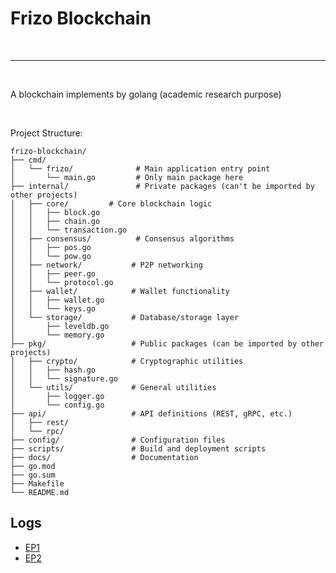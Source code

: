 # Frizo Blockchain

<br>

---

<br>

A blockchain implements by golang (academic research purpose)

<br>

Project Structure:

```
frizo-blockchain/
├── cmd/
│   └── frizo/              # Main application entry point
│       └── main.go         # Only main package here
├── internal/               # Private packages (can't be imported by other projects)
│   ├── core/         # Core blockchain logic
│   │   ├── block.go
│   │   ├── chain.go
│   │   └── transaction.go
│   ├── consensus/          # Consensus algorithms
│   │   ├── pos.go
│   │   └── pow.go
│   ├── network/           # P2P networking
│   │   ├── peer.go
│   │   └── protocol.go
│   ├── wallet/            # Wallet functionality
│   │   ├── wallet.go
│   │   └── keys.go
│   └── storage/           # Database/storage layer
│       ├── leveldb.go
│       └── memory.go
├── pkg/                   # Public packages (can be imported by other projects)
│   ├── crypto/            # Cryptographic utilities
│   │   ├── hash.go
│   │   └── signature.go
│   └── utils/             # General utilities
│       ├── logger.go
│       └── config.go
├── api/                   # API definitions (REST, gRPC, etc.)
│   ├── rest/
│   └── rpc/
├── config/                # Configuration files
├── scripts/               # Build and deployment scripts
├── docs/                  # Documentation
├── go.mod
├── go.sum
├── Makefile
└── README.md
```

## Logs

* [EP1](https://www.youtube.com/watch?v=oCm46sUILcs&list=PL0xRBLFXXsP6-hxQmCDcl_BHJMm0mhxx7&index=1&t=176s&ab_channel=AnthonyGG)
* [EP2](https://www.youtube.com/watch?v=_f6SNxI2mog&list=PL0xRBLFXXsP6-hxQmCDcl_BHJMm0mhxx7&index=2&ab_channel=AnthonyGG)